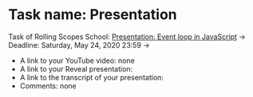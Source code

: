 # Task name: Presentation

Task of Rolling Scopes School: [Presentation: Event loop in JavaScript](https://bertfrontend-presentation.netlify.app) -> Deadline: Saturday, May 24, 2020 23:59 ->

- A link to your YouTube video: none
- A link to your Reveal presentation:
- A link to the transcript of your presentation:
- Comments: none
